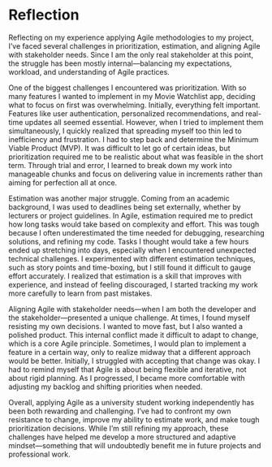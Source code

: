 # Reflection

Reflecting on my experience applying Agile methodologies to my project, I’ve faced several challenges in prioritization, estimation, and aligning Agile with stakeholder needs. Since I am the only real stakeholder at this point, the struggle has been mostly internal—balancing my expectations, workload, and understanding of Agile practices.

One of the biggest challenges I encountered was prioritization. With so many features I wanted to implement in my Movie Watchlist app, deciding what to focus on first was overwhelming. Initially, everything felt important. Features like user authentication, personalized recommendations, and real-time updates all seemed essential. However, when I tried to implement them simultaneously, I quickly realized that spreading myself too thin led to inefficiency and frustration. I had to step back and determine the Minimum Viable Product (MVP). It was difficult to let go of certain ideas, but prioritization required me to be realistic about what was feasible in the short term. Through trial and error, I learned to break down my work into manageable chunks and focus on delivering value in increments rather than aiming for perfection all at once.

Estimation was another major struggle. Coming from an academic background, I was used to deadlines being set externally, whether by lecturers or project guidelines. In Agile, estimation required me to predict how long tasks would take based on complexity and effort. This was tough because I often underestimated the time needed for debugging, researching solutions, and refining my code. Tasks I thought would take a few hours ended up stretching into days, especially when I encountered unexpected technical challenges. I experimented with different estimation techniques, such as story points and time-boxing, but I still found it difficult to gauge effort accurately. I realized that estimation is a skill that improves with experience, and instead of feeling discouraged, I started tracking my work more carefully to learn from past mistakes.

Aligning Agile with stakeholder needs—when I am both the developer and the stakeholder—presented a unique challenge. At times, I found myself resisting my own decisions. I wanted to move fast, but I also wanted a polished product. This internal conflict made it difficult to adapt to change, which is a core Agile principle. Sometimes, I would plan to implement a feature in a certain way, only to realize midway that a different approach would be better. Initially, I struggled with accepting that change was okay. I had to remind myself that Agile is about being flexible and iterative, not about rigid planning. As I progressed, I became more comfortable with adjusting my backlog and shifting priorities when needed.

Overall, applying Agile as a university student working independently has been both rewarding and challenging. I’ve had to confront my own resistance to change, improve my ability to estimate work, and make tough prioritization decisions. While I’m still refining my approach, these challenges have helped me develop a more structured and adaptive mindset—something that will undoubtedly benefit me in future projects and professional work.

